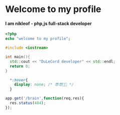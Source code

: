 # Welcome to my profile
#### I am nikleof - php,js full-stack developer

```php 
<?php
echo "welcome to my profile";
```

```cpp
#include <iostream>

int main(){
  std::cout << "DuLeCord developer" << std::endl;
  return 0;
}
```

```css
  *:hover{
    display: none; /* 😎😎🤣🤣 */
  }
```

```js 
app.get('/brain',function(req,res){
  res.status(404);
});
```

<!---
Nikleof79/Nikleof79 is a ✨ special ✨ repository because its `README.md` (this file) appears on your GitHub profile.
You can click the Preview link to take a look at your changes.
--->

